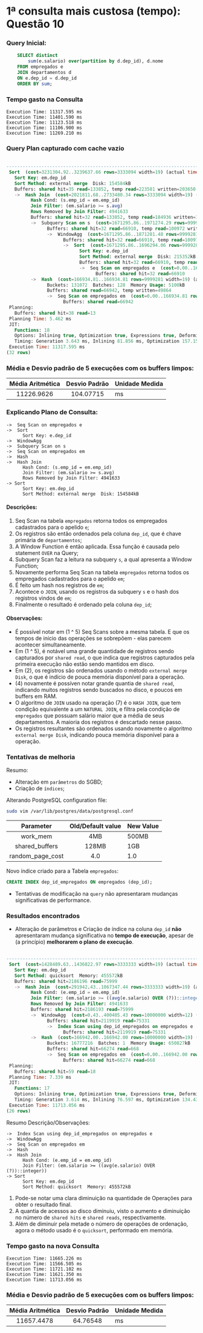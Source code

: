 # 1ª consulta mais custosa (tempo): Questão 10

### Query Inicial:

``` sql
    SELECT distinct 
        sum(e.salario) over(partition by d.dep_id), d.nome 
    FROM empregados e 
    JOIN departamentos d 
    ON e.dep_id = d.dep_id 
    ORDER BY sum;
 ```

### Tempo gasto na Consulta 

    Execution Time: 11317.595 ms
    Execution Time: 11401.590 ms
    Execution Time: 11123.518 ms
    Execution Time: 11106.900 ms
    Execution Time: 11269.210 ms

### Query Plan capturado com cache vazio

``` sql
                                                                       QUERY PLAN                                                                                                                                      
---------------------------------------------------------------------------------------------------------------------------------------------------------
 Sort  (cost=3231304.92..3239637.66 rows=3333094 width=19) (actual time=10623.602..10927.072 rows=5058367 loops=1)
   Sort Key: em.dep_id
   Sort Method: external merge  Disk: 154584kB
   Buffers: shared hit=35 read=133852, temp read=223581 written=203650
   ->  Hash Join  (cost=2021811.68..2733480.34 rows=3333094 width=19) (actual time=4245.697..9770.840 rows=5058367 loops=1)
         Hash Cond: (s.emp_id = em.emp_id)
         Join Filter: (em.salario >= s.avg)
         Rows Removed by Join Filter: 4941633
         Buffers: shared hit=32 read=133852, temp read=184936 written=164895
         ->  Subquery Scan on s  (cost=1671295.86..1971274.29 rows=9999281 width=8) (actual time=1919.895..5113.399 rows=10000000 loops=1)
               Buffers: shared hit=32 read=66910, temp read=100972 written=80931
               ->  WindowAgg  (cost=1671295.86..1871281.48 rows=9999281 width=12) (actual time=1919.894..4647.822 rows=10000000 loops=1)
                     Buffers: shared hit=32 read=66910, temp read=100972 written=80931
                     ->  Sort  (cost=1671295.86..1696294.06 rows=9999281 width=12) (actual time=1867.035..2457.653 rows=10000000 loops=1)
                           Sort Key: e.dep_id
                           Sort Method: external merge  Disk: 215352kB
                           Buffers: shared hit=32 read=66910, temp read=53833 written=54032
                           ->  Seq Scan on empregados e  (cost=0.00..166934.81 rows=9999281 width=12) (actual time=0.025..510.386 rows=10000000 loops=1)
                                 Buffers: shared hit=32 read=66910
         ->  Hash  (cost=166934.81..166934.81 rows=9999281 width=19) (actual time=2323.445..2323.445 rows=10000000 loops=1)
               Buckets: 131072  Batches: 128  Memory Usage: 5100kB
               Buffers: shared read=66942, temp written=49864
               ->  Seq Scan on empregados em  (cost=0.00..166934.81 rows=9999281 width=19) (actual time=353.852..1194.365 rows=10000000 loops=1)
                     Buffers: shared read=66942
 Planning:
   Buffers: shared hit=38 read=13
 Planning Time: 5.462 ms
 JIT:
   Functions: 18
   Options: Inlining true, Optimization true, Expressions true, Deforming true
   Timing: Generation 3.643 ms, Inlining 81.856 ms, Optimization 157.157 ms, Emission 113.824 ms, Total 356.480 ms
 Execution Time: 11317.595 ms
(32 rows)
```

### Média e Desvio padrão de 5 execuções com os buffers limpos:

| Média Aritmética | Desvio Padrão | Unidade Medida |
|:--------:|:-------------:|:------|
| 11226.9626 |  104.07715 | ms |

### Explicando Plano de Consulta:

```
->  Seq Scan on empregados e
->  Sort
      Sort Key: e.dep_id
->  WindowAgg
->  Subquery Scan on s
->  Seq Scan on empregados em
->  Hash
->  Hash Join
      Hash Cond: (s.emp_id = em.emp_id)
      Join Filter: (em.salario >= s.avg)
      Rows Removed by Join Filter: 4941633
-> Sort
      Sort Key: em.dep_id
      Sort Method: external merge  Disk: 154584kB
```

#### Descrições:

1. Seq Scan na tabela `empregados` retorna todos os empregados cadastrados para o apelido `e`;
2. Os registros são então ordenados pela coluna `dep_id`, que é chave primária de `departamentos`;
3. A Window Function é então aplicada. Essa função é causada pelo statement `OVER` na Query;
4. Subquery Scan faz a leitura na subquery `s`, a qual apresenta a Window Function;
5. Novamente performa Seq Scan na tabela `empregados` retorna todos os empregados cadastrados para o apelido `em`;
6. É feito um hash nos registros de `em`;
7. Acontece o `JOIN`, usando os registros da subquery `s` e o hash dos registros vindos de `em`;
8. Finalmente o resultado é ordenado pela coluna `dep_id`;

#### Observações:

- É possível notar em (1 ^ 5) Seq Scans sobre a mesma tabela. E que os tempos de início das operações se sobrepõem - elas parecem acontecer simultaneamente.
- Em (1 ^ 5), é notável uma grande quantidade de registros sendo capturados por `shared read`, o que indica que registros capturados pela primeira execução não estão sendo mantidos em disco.
- Em (2), os registros são ordenados usando o método `external merge Disk`, o que é indício de pouca memória disponível para a operação.
- (4) novamente é possíven notar grande quantia de `shared read`, indicando muitos registros sendo buscados no disco, e poucos em buffers em RAM.
- O algoritmo de `JOIN` usado na operação (7) é o `HASH JOIN`, que tem condição equivalente a um `NATURAL JOIN`, e filtra pela condição de `empregados` que possuam salário maior que a média de seus departamentos. A maioria
dos registros é descartado nesse passo.
- Os registros resultantes são ordenados usando novamente o algoritmo `external merge Disk`, indicando pouca memória disponível para a operação.

### Tentativas de melhoria

Resumo: 
- Alteração em `parâmetros` do SGBD;
- Criação de `índices`;

Alterando PostgreSQL configuration file:

```bash
sudo vim /var/lib/postgres/data/postgresql.conf
```

| Parameter | Old/Default value | New Value |
|:--------:|:-------------:|:------|
| work_mem | 4MB | 500MB |
| shared_buffers | 128MB | 1GB |
| random_page_cost | 4.0 | 1.0 |

Novo índice criado para a Tabela `empregados`:

```sql 
CREATE INDEX dep_id_empregados ON empregados (dep_id);
```

* Tentativas de modificação na `query` não apresentaram mudanças significativas de performance.


### Resultados encontrados

* Alteração de parâmetros e Criação de índice na coluna `dep_id` **não** apresentaram mudança significativa no **tempo de execução**,
apesar de (a princípio) **melhorarem o plano de execução**.

```sql
                                                                                QUERY PLAN                                                                                 
---------------------------------------------------------------------------------------------------------------------------------------------------------------------------
 Sort  (cost=1428489.63..1436822.97 rows=3333333 width=19) (actual time=11213.119..11342.877 rows=5058367 loops=1)
   Sort Key: em.dep_id
   Sort Method: quicksort  Memory: 455572kB
   Buffers: shared hit=2186196 read=75999
   ->  Hash Join  (cost=291942.43..1067347.44 rows=3333333 width=19) (actual time=3763.447..10695.792 rows=5058367 loops=1)
         Hash Cond: (e.emp_id = em.emp_id)
         Join Filter: (em.salario >= ((avg(e.salario) OVER (?))::integer))
         Rows Removed by Join Filter: 4941633
         Buffers: shared hit=2186193 read=75999
         ->  WindowAgg  (cost=0.43..400405.43 rows=10000000 width=12) (actual time=1539.318..5741.423 rows=10000000 loops=1)
               Buffers: shared hit=2119919 read=75331
               ->  Index Scan using dep_id_empregados on empregados e  (cost=0.43..225405.43 rows=10000000 width=12) (actual time=353.575..3471.845 rows=10000000 loops=1)
                     Buffers: shared hit=2119919 read=75331
         ->  Hash  (cost=166942.00..166942.00 rows=10000000 width=19) (actual time=2213.187..2213.188 rows=10000000 loops=1)
               Buckets: 16777216  Batches: 1  Memory Usage: 650827kB
               Buffers: shared hit=66274 read=668
               ->  Seq Scan on empregados em  (cost=0.00..166942.00 rows=10000000 width=19) (actual time=0.026..545.859 rows=10000000 loops=1)
                     Buffers: shared hit=66274 read=668
 Planning:
   Buffers: shared hit=59 read=18
 Planning Time: 7.339 ms
 JIT:
   Functions: 17
   Options: Inlining true, Optimization true, Expressions true, Deforming true
   Timing: Generation 3.614 ms, Inlining 76.597 ms, Optimization 134.433 ms, Emission 141.115 ms, Total 355.758 ms
 Execution Time: 11713.056 ms
(26 rows)
```

Resumo Descrição/Observações:

```
->  Index Scan using dep_id_empregados on empregados e
->  WindowAgg
->  Seq Scan on empregados em
->  Hash
->  Hash Join
      Hash Cond: (e.emp_id = em.emp_id)
      Join Filter: (em.salario >= ((avg(e.salario) OVER (?))::integer))
-> Sort
      Sort Key: em.dep_id
      Sort Method: quicksort  Memory: 455572kB
```

1. Pode-se notar uma clara diminuição na quantidade de Operações para obter o resultado final.
2. A quantia de acessos ao disco diminuiu, visto o aumento e diminuição no número de `shared hits` e `shared reads`, respectivamente.
3. Além de diminuir pela metade o número de operações de ordenação, agora o método usado é o `quicksort`, performado em memória.

### Tempo gasto na nova Consulta 

    Execution Time: 11665.226 ms
    Execution Time: 11566.505 ms
    Execution Time: 11721.102 ms
    Execution Time: 11621.350 ms
    Execution Time: 11713.056 ms

### Média e Desvio padrão de 5 execuções com os buffers limpos:

| Média Aritmética | Desvio Padrão | Unidade Medida |
|:--------:|:-------------:|:------|
| 11657.4478 |  64.76548 | ms |
